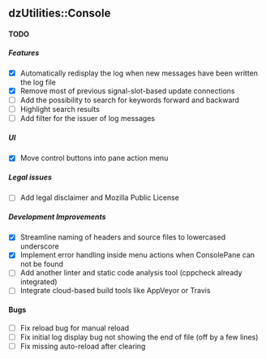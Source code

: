dzUtilities::Console
---

#### TODO

##### Features
+ [x] Automatically redisplay the log when new messages have been written the log file
+ [x] Remove most of previous signal-slot-based update connections
+ [ ] Add the possibility to search for keywords forward and backward
+ [ ] Highlight search results
+ [ ] Add filter for the issuer of log messages

##### UI
+ [x] Move control buttons into pane action menu

##### Legal issues
+ [ ] Add legal disclaimer and Mozilla Public License

##### Development Improvements
+ [x] Streamline naming of headers and source files to lowercased underscore
+ [x] Implement error handling inside menu actions when ConsolePane can not be found
+ [ ] Add another linter and static code analysis tool (cppcheck already integrated)
+ [ ] Integrate cloud-based build tools like AppVeyor or Travis

#### Bugs
+ [ ] Fix reload bug for manual reload
+ [ ] Fix initial log display bug not showing the end of file (off by a few lines)
+ [ ] Fix missing auto-reload after clearing